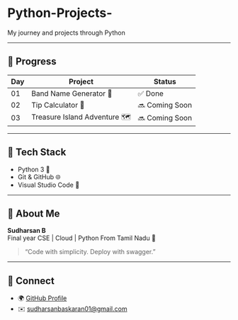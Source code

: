 # Python-Projects-
My journey and projects through Python 

---

## 📅 Progress

| Day | Project                      | Status |
|-----|------------------------------|--------|
| 01  | Band Name Generator 🎸       | ✅ Done |
| 02  | Tip Calculator 💸            | 🔜 Coming Soon |
| 03  | Treasure Island Adventure 🗺️ | 🔜 Coming Soon |

---

## 🧰 Tech Stack

- Python 3 🐍
- Git & GitHub 🌐
- Visual Studio Code 🧠

---

## 📌 About Me

**Sudharsan B**  
Final year CSE | Cloud | Python 
From Tamil Nadu 📍

> “Code with simplicity. Deploy with swagger.”

---

## 🔗 Connect

- 🌍 [GitHub Profile](https://github.com/Sudharsan4069)
- ✉️ sudharsanbaskaran01@gmail.com
